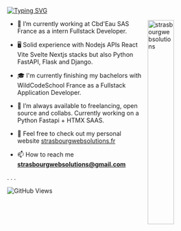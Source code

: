 [![Typing SVG](https://readme-typing-svg.demolab.com/?lines=Hello+World!+I'm+Ricardo+Martinho;Node+Python+and+PHP+developer)](https://git.io/typing-svg)

 <img width="35%" align="right" alt="strasbourgwebsolutions" style="margin-left: 10px" src="https://github.com/user-attachments/assets/07579462-12f8-4392-8488-6f6f7db37d82">

- 🌿 I’m currently working at Cbd'Eau SAS France as a intern Fullstack Developer.

- 🖥️ Solid experience with Nodejs APIs React Vite Svelte Nextjs stacks but also Python FastAPI, Flask and Django. 

- 🎓 I'm currently finishing my bachelors with WildCodeSchool France as a Fullstack Application Developer.

- 🌇 I’m always available to freelancing, open source and collabs. Currently working on a Python Fastapi + HTMX SAAS. 

- 🌊 Feel free to check out my personal website [strasbourgwebsolutions.fr](https://strasbourgwebsolutions.fr)

- 📫 How to reach me **strasbourgwebsolutions@gmail.com**

.
.
.

![GitHub Views](https://komarev.com/ghpvc/?username=ricardomrcruz)
